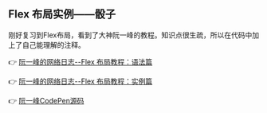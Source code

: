 ## Flex 布局实例——骰子

刚好复习到Flex布局，看到了大神阮一峰的教程。知识点很生疏，所以在代码中加上了自己能理解的注释。

👉 [阮一峰的网络日志--Flex 布局教程：语法篇](http://www.ruanyifeng.com/blog/2015/07/flex-grammar.html)

👉 [阮一峰的网络日志--Flex 布局教程：实例篇](http://www.ruanyifeng.com/blog/2015/07/flex-examples.html)

👉 [阮一峰CodePen源码](https://codepen.io/LandonSchropp/pen/KpzzGo)